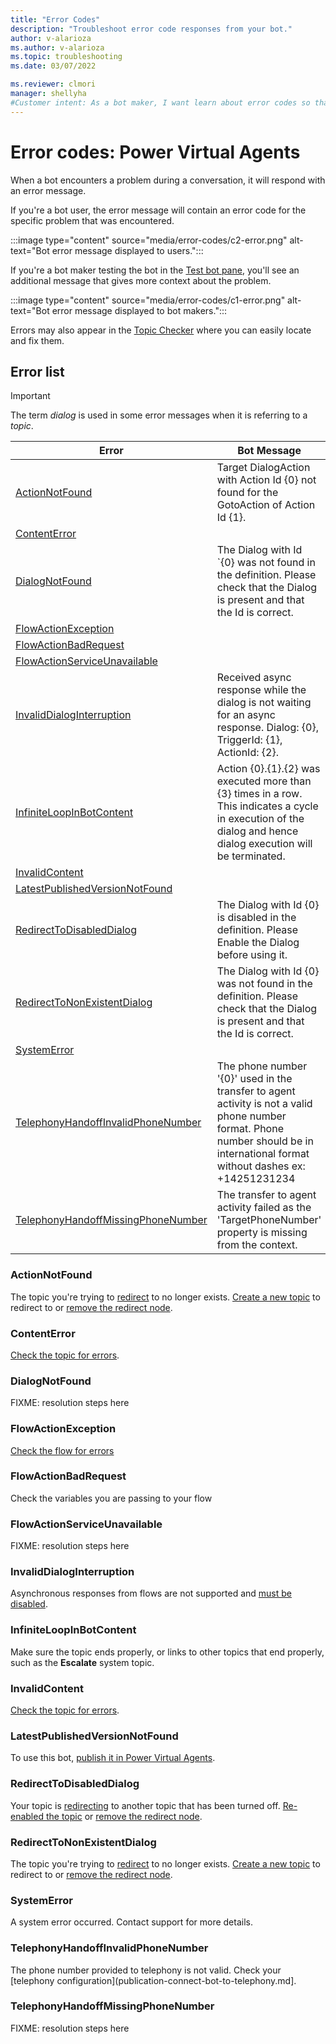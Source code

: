 ```yaml
---
title: "Error Codes"
description: "Troubleshoot error code responses from your bot."
author: v-alarioza
ms.author: v-alarioza
ms.topic: troubleshooting
ms.date: 03/07/2022

ms.reviewer: clmori
manager: shellyha
#Customer intent: As a bot maker, I want learn about error codes so that I can resolve issues with my bots.
---
```

# Error codes: Power Virtual Agents

When a bot encounters a problem during a conversation, it will respond with an error message.

If you're a bot user, the error message will contain an error code for the specific problem that was encountered.

:::image type="content" source="media/error-codes/c2-error.png" alt-text="Bot error message displayed to users.":::

If you're a bot maker testing the bot in the [Test bot pane](authoring-test-bot.md), you'll see an additional message that gives more context about the problem.

:::image type="content" source="media/error-codes/c1-error.png" alt-text="Bot error message displayed to bot makers.":::

Errors may also appear in the [Topic Checker](authoring-topic-management.md#topic-errors) where you can easily locate and fix them.

## Error list

> [!IMPORTANT]
> The term _dialog_ is used in some error messages when it is referring to a _topic_.

<!-- FIXME: add other messages when found -->
| Error                                                                     | Bot Message                                                                                                                                                                      |
| ------------------------------------------------------------------------- | -------------------------------------------------------------------------------------------------------------------------------------------------------------------------------- |
| [ActionNotFound](#actionnotfound)                                         | Target DialogAction with Action Id {0} not found for the GotoAction of Action Id {1}.                                                                                            |
| [ContentError](#contenterror)                                             |                                                                                                                                                                                  |
| [DialogNotFound](#dialognotfound)                                         | The Dialog with Id `{0} was not found in the definition. Please check that the Dialog is present and that the Id is correct.                                                     |
| [FlowActionException](#flowactionexception)                               |                                                                                                                                                                                  |
| [FlowActionBadRequest](#flowactionbadrequest)                             |                                                                                                                                                                                  |
| [FlowActionServiceUnavailable](#flowactionserviceunavailable)             |                                                                                                                                                                                  |
| [InvalidDialogInterruption](#invaliddialoginterruption)                   | Received async response while the dialog is not waiting for an async response. Dialog: {0}, TriggerId: {1}, ActionId: {2}.                                                       |
| [InfiniteLoopInBotContent](#infiniteloopinbotcontent)                     | Action {0}.{1}.{2} was executed more than {3} times in a row. This indicates a cycle in execution of the dialog and hence dialog execution will be terminated.                   |
| [InvalidContent](#invalidcontent)                                         |                                                                                                                                                                                  |
| [LatestPublishedVersionNotFound](#latestpublishedversionnotfound)         |                                                                                                                                                                                  |
| [RedirectToDisabledDialog](#redirecttodisableddialog)                     | The Dialog with Id {0} is disabled in the definition. Please Enable the Dialog before using it.                                                                                  |
| [RedirectToNonExistentDialog](#redirecttononexistentdialog)               | The Dialog with Id {0} was not found in the definition. Please check that the Dialog is present and that the Id is correct.                                                      |
| [SystemError](#systemerror)                                               |                                                                                                                                                                                  |
| [TelephonyHandoffInvalidPhoneNumber](#telephonyhandoffinvalidphonenumber) | The phone number '{0}' used in the transfer to agent activity is not a valid phone number format. Phone number should be in international format without dashes ex: +14251231234 |
| [TelephonyHandoffMissingPhoneNumber](#telephonyhandoffmissingphonenumber) | The transfer to agent activity failed as the 'TargetPhoneNumber' property is missing from the context.                                                                           |

### ActionNotFound

The topic you're trying to [redirect](authoring-create-edit-topics.md#go-to-another-topic) to no longer exists. [Create a new topic](authoring-create-edit-topics.md#create-a-topic) to redirect to or [remove the redirect node](authoring-create-edit-topics.md#delete-nodes).

### ContentError

[Check the topic for errors](authoring-topic-management.md#topic-errors).  

### DialogNotFound

FIXME: resolution steps here

### FlowActionException

[Check the flow for errors](/power-automate/error-checker)  

### FlowActionBadRequest

Check the variables you are passing to your flow

### FlowActionServiceUnavailable

FIXME: resolution steps here

### InvalidDialogInterruption

Asynchronous responses from flows are not supported and [must be disabled](advanced-flow.md#disable-asynchronous-responses-from-flows).

### InfiniteLoopInBotContent

Make sure the topic ends properly, or links to other topics that end properly, such as the **Escalate** system topic.

### InvalidContent

[Check the topic for errors](authoring-topic-management.md#topic-errors).  

### LatestPublishedVersionNotFound

To use this bot, [publish it in Power Virtual Agents](publication-fundamentals-publish-channels.md).  

### RedirectToDisabledDialog

Your topic is [redirecting](authoring-create-edit-topics.md#go-to-another-topic) to another topic that has been turned off. [Re-enabled the topic](authoring-topic-management.md#topic-status) or [remove the redirect node](authoring-create-edit-topics.md#delete-nodes).  

### RedirectToNonExistentDialog

The topic you're trying to [redirect](authoring-create-edit-topics.md#go-to-another-topic) to no longer exists. [Create a new topic](authoring-create-edit-topics.md#create-a-topic) to redirect to or [remove the redirect node](authoring-create-edit-topics.md#delete-nodes).

### SystemError

A system error occurred. Contact support for more details.  

### TelephonyHandoffInvalidPhoneNumber

<!-- FIXME: are telephony errors regarding the hand-off number, or the number provided by the user? -->
The phone number provided to telephony is not valid. Check your [telephony configuration](publication-connect-bot-to-telephony.md].

### TelephonyHandoffMissingPhoneNumber

FIXME: resolution steps here
